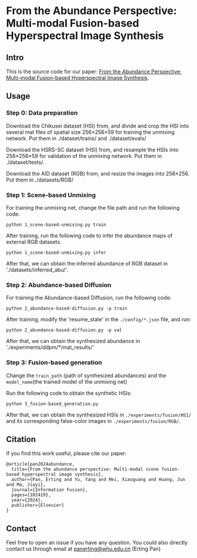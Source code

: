 # From the Abundance Perspective: Multi-modal Fusion-based Hyperspectral Image Synthesis



## Intro

This is the source code for our paper: [From the Abundance Perspective: Multi-modal Fusion-based Hyperspectral Image Synthesis](https://www.sciencedirect.com/science/article/abs/pii/S1566253524001970).

## Usage

### Step 0: Data preparation

Download the Chikusei dataset (HSI) from, and divide and crop the HSI into several mat files of spatial size 256$\times$256$\times$59 for training the unmixing network. Put them in ./dataset/trains/ and ./dataset/evals/

Download the HSRS-SC dataset (HSI) from, and resample the HSIs into 256$\times$256$\times$59 for validation of the unmixing network. Put them in ./dataset/tests/.

Download the AID dataset (RGB) from, and resize the images into 256$\times$256. Put them in ./datasets/RGB/ 


### Step 1:   Scene-based Unmixing
For training the unmixing net, change the file path and run the following code.

`python 1_scene-based-unmixing.py train`

After training, run the following code to infer the abundance maps of external RGB datasets. 

`python 1_scene-based-unmixing.py infer` 

After that, we can obtain the inferred abundance of RGB dataset in './datasets/inferred_abu/'.

### Step 2:  Abundance-based Diffusion
For training the Abundance-based Diffusion, run the following code:

`python 2_abundance-based-diffusion.py -p train`

After training, modify the 'resume_state' in the `./config/*.json` file, and run:

`python 2_abundance-based-diffusion.py -p val`

After that, we can obtain the synthesized abundance in './experiments/ddpm/\*/mat_results/'

### Step 3:  Fusion-based generation

Change the `train_path` (path of synthesized abundances) and the `model_name`(the trained model of the unmixing net)

Run the following code to obtain the synthetic HSIs:

`python 3_fusion-based_generation.py`

After that, we can obtain the synthesized HSIs in `./experiments/fusion/HSI/` and its corresponding false-color images in `./experiments/fusion/RGB/`.

## Citation

If you find this work useful, please cite our paper:

```
@article{pan2024abundance,
  title={From the abundance perspective: Multi-modal scene fusion-based hyperspectral image synthesis},
  author={Pan, Erting and Yu, Yang and Mei, Xiaoguang and Huang, Jun and Ma, Jiayi},
  journal={Information Fusion},
  pages={102419},
  year={2024},
  publisher={Elsevier}
}
```

## Contact 

Feel free to open an issue if you have any question. You could also directly contact us through email at [panerting@whu.edu.cn](mailto:panerting@whu.edu.cn) (Erting Pan)






